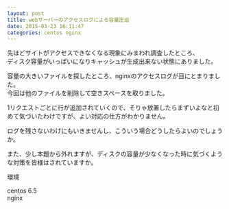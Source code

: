 ```yaml
---
layout: post
title: webサーバーのアクセスログによる容量圧迫
date: 2015-03-23 16:11:47
categories: centos nginx
---
```

<!-- {% raw %} -->
<p>先ほどサイトがアクセスできなくなる現象にみまわれ調査したところ、<br>
ディスク容量がいっぱいになりキャッシュが生成出来ない状態にありました。</p>

<p>容量の大きいファイルを探したところ、nginxのアクセスログが目にとまりました。<br>
今回は他のファイルを削除して空きスペースを取りました。</p>

<p>1リクエストごとに行が追加されていくので、そりゃ放置したらまずいよなと初めて気づいたわけですが、よい対応の仕方がわかりません。</p>

<p>ログを残さないわけにもいきませんし、こういう場合どうしたらよいのでしょうか。</p>

<p>また、少し本題から外れますが、ディスクの容量が少なくなった時に気づくような対策を皆様はされていますか。</p>

<p>環境</p>

<p>centos 6.5<br>
nginx</p>
<!-- {% endraw %} -->
